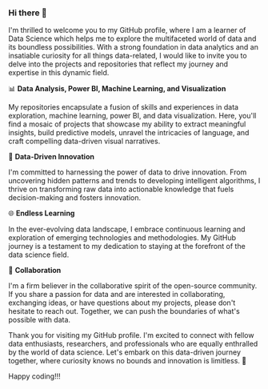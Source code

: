 
### Hi there 👋
I'm thrilled to welcome you to my GitHub profile, where I am a learner of Data Science which helps me to explore the multifaceted world of data and its boundless possibilities. With a strong foundation in data analytics and an insatiable curiosity for all things data-related, I would like to invite you to delve into the projects and repositories that reflect my journey and expertise in this dynamic field.

📊 **Data Analysis, Power BI, Machine Learning, and Visualization**

My repositories encapsulate a fusion of skills and experiences in data exploration, machine learning, power BI, and data visualization. Here, you'll find a mosaic of projects that showcase my ability to extract meaningful insights, build predictive models, unravel the intricacies of language, and craft compelling data-driven visual narratives.

🚀 **Data-Driven Innovation**

I'm committed to harnessing the power of data to drive innovation. From uncovering hidden patterns and trends to developing intelligent algorithms, I thrive on transforming raw data into actionable knowledge that fuels decision-making and fosters innovation.

🌐 **Endless Learning**

In the ever-evolving data landscape, I embrace continuous learning and exploration of emerging technologies and methodologies. My GitHub journey is a testament to my dedication to staying at the forefront of the data science field.

🤝 **Collaboration**

I'm a firm believer in the collaborative spirit of the open-source community. If you share a passion for data and are interested in collaborating, exchanging ideas, or have questions about my projects, please don't hesitate to reach out. Together, we can push the boundaries of what's possible with data.

Thank you for visiting my GitHub profile. I'm excited to connect with fellow data enthusiasts, researchers, and professionals who are equally enthralled by the world of data science. Let's embark on this data-driven journey together, where curiosity knows no bounds and innovation is limitless. 🚀

Happy coding!!!
